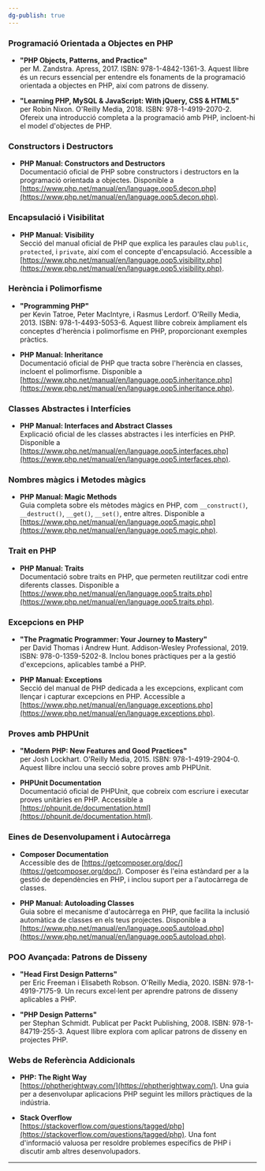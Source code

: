```yaml
---
dg-publish: true
---
```

### Programació Orientada a Objectes en PHP

- **"PHP Objects, Patterns, and Practice"**  
  per M. Zandstra. Apress, 2017. ISBN: 978-1-4842-1361-3. Aquest llibre és un recurs essencial per entendre els fonaments de la programació orientada a objectes en PHP, així com patrons de disseny.

- **"Learning PHP, MySQL & JavaScript: With jQuery, CSS & HTML5"**  
  per Robin Nixon. O'Reilly Media, 2018. ISBN: 978-1-4919-2070-2. Ofereix una introducció completa a la programació amb PHP, incloent-hi el model d'objectes de PHP.

### Constructors i Destructors

- **PHP Manual: Constructors and Destructors**  
  Documentació oficial de PHP sobre constructors i destructors en la programació orientada a objectes. Disponible a [https://www.php.net/manual/en/language.oop5.decon.php](https://www.php.net/manual/en/language.oop5.decon.php).

### Encapsulació i Visibilitat

- **PHP Manual: Visibility**  
  Secció del manual oficial de PHP que explica les paraules clau `public`, `protected`, i `private`, així com el concepte d'encapsulació. Accessible a [https://www.php.net/manual/en/language.oop5.visibility.php](https://www.php.net/manual/en/language.oop5.visibility.php).

### Herència i Polimorfisme

- **"Programming PHP"**  
  per Kevin Tatroe, Peter MacIntyre, i Rasmus Lerdorf. O'Reilly Media, 2013. ISBN: 978-1-4493-5053-6. Aquest llibre cobreix àmpliament els conceptes d'herència i polimorfisme en PHP, proporcionant exemples pràctics.

- **PHP Manual: Inheritance**  
  Documentació oficial de PHP que tracta sobre l'herència en classes, incloent el polimorfisme. Disponible a [https://www.php.net/manual/en/language.oop5.inheritance.php](https://www.php.net/manual/en/language.oop5.inheritance.php).

### Classes Abstractes i Interfícies

- **PHP Manual: Interfaces and Abstract Classes**  
  Explicació oficial de les classes abstractes i les interfícies en PHP. Disponible a [https://www.php.net/manual/en/language.oop5.interfaces.php](https://www.php.net/manual/en/language.oop5.interfaces.php).

### Nombres màgics i Metodes màgics

- **PHP Manual: Magic Methods**  
  Guia completa sobre els mètodes màgics en PHP, com `__construct()`, `__destruct()`, `__get()`, `__set()`, entre altres. Disponible a [https://www.php.net/manual/en/language.oop5.magic.php](https://www.php.net/manual/en/language.oop5.magic.php).

### Trait en PHP

- **PHP Manual: Traits**  
  Documentació sobre traits en PHP, que permeten reutilitzar codi entre diferents classes. Disponible a [https://www.php.net/manual/en/language.oop5.traits.php](https://www.php.net/manual/en/language.oop5.traits.php).

### Excepcions en PHP

- **"The Pragmatic Programmer: Your Journey to Mastery"**  
  per David Thomas i Andrew Hunt. Addison-Wesley Professional, 2019. ISBN: 978-0-1359-5202-8. Inclou bones pràctiques per a la gestió d'excepcions, aplicables també a PHP.

- **PHP Manual: Exceptions**  
  Secció del manual de PHP dedicada a les excepcions, explicant com llençar i capturar excepcions en PHP. Accessible a [https://www.php.net/manual/en/language.exceptions.php](https://www.php.net/manual/en/language.exceptions.php).

### Proves amb PHPUnit

- **"Modern PHP: New Features and Good Practices"**  
  per Josh Lockhart. O'Reilly Media, 2015. ISBN: 978-1-4919-2904-0. Aquest llibre inclou una secció sobre proves amb PHPUnit.

- **PHPUnit Documentation**  
  Documentació oficial de PHPUnit, que cobreix com escriure i executar proves unitàries en PHP. Accessible a [https://phpunit.de/documentation.html](https://phpunit.de/documentation.html).

### Eines de Desenvolupament i Autocàrrega

- **Composer Documentation**  
  Accessible des de [https://getcomposer.org/doc/](https://getcomposer.org/doc/). Composer és l'eina estàndard per a la gestió de dependències en PHP, i inclou suport per a l'autocàrrega de classes.

- **PHP Manual: Autoloading Classes**  
  Guia sobre el mecanisme d'autocàrrega en PHP, que facilita la inclusió automàtica de classes en els teus projectes. Disponible a [https://www.php.net/manual/en/language.oop5.autoload.php](https://www.php.net/manual/en/language.oop5.autoload.php).

### POO Avançada: Patrons de Disseny

- **"Head First Design Patterns"**  
  per Eric Freeman i Elisabeth Robson. O'Reilly Media, 2020. ISBN: 978-1-4919-7175-9. Un recurs excel·lent per aprendre patrons de disseny aplicables a PHP.

- **"PHP Design Patterns"**  
  per Stephan Schmidt. Publicat per Packt Publishing, 2008. ISBN: 978-1-84719-255-3. Aquest llibre explora com aplicar patrons de disseny en projectes PHP.

### Webs de Referència Addicionals

- **PHP: The Right Way**  
  [https://phptherightway.com/](https://phptherightway.com/). Una guia per a desenvolupar aplicacions PHP seguint les millors pràctiques de la indústria.

- **Stack Overflow**  
  [https://stackoverflow.com/questions/tagged/php](https://stackoverflow.com/questions/tagged/php). Una font d'informació valuosa per resoldre problemes específics de PHP i discutir amb altres desenvolupadors.

---

